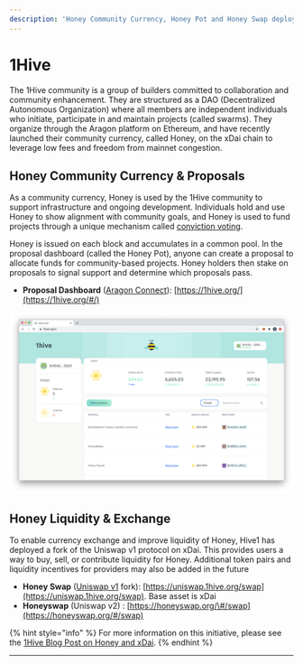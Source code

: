 ```yaml
---
description: 'Honey Community Currency, Honey Pot and Honey Swap deployed to xDai'
---
```


# 1Hive

The 1Hive community is a group of builders committed to collaboration and community enhancement. They are structured as a DAO \(Decentralized Autonomous Organization\) where all members are independent individuals who initiate, participate in and maintain projects \(called swarms\). They organize through the Aragon platform on Ethereum, and have recently launched their community currency, called Honey, on the xDai chain to leverage low fees and freedom from mainnet congestion.

## Honey Community Currency & Proposals

As a community currency, Honey is used by the 1Hive community to support infrastructure and ongoing development. Individuals hold and use Honey to show alignment with community goals, and Honey is used to fund projects through a unique mechanism called [conviction voting](https://medium.com/giveth/conviction-voting-a-novel-continuous-decision-making-alternative-to-governance-aa746cfb9475).

Honey is issued on each block and accumulates in a common pool. In the proposal dashboard \(called the Honey Pot\), anyone can create a proposal to allocate funds for community-based projects. Honey holders then stake on proposals to signal support and determine which proposals pass. 

* **Proposal Dashboard** \([Aragon Connect](https://aragon.org/connect)\): [https://1hive.org/](https://1hive.org/#/)

![](../../.gitbook/assets/1hive-1.png)

## Honey Liquidity & Exchange

To enable currency exchange and improve liquidity of Honey, Hive1 has deployed a fork of the Uniswap v1 protocol on xDai. This provides users a way to buy, sell, or contribute liquidity for Honey. Additional token pairs and liquidity incentives for providers may also be added in the future

* **Honey Swap** \([Uniswap v1](https://uniswap.org/) fork\): [https://uniswap.1hive.org/swap](https://uniswap.1hive.org/swap). Base asset is xDai
* **Honeyswap** \(Uniswap v2\) : [https://honeyswap.org/\#/swap](https://honeyswap.org/#/swap)

{% hint style="info" %}
For more information on this initiative, please see the [1Hive Blog Post on Honey and xDai](https://blog.1hive.org/honey/).
{% endhint %}

  
****

